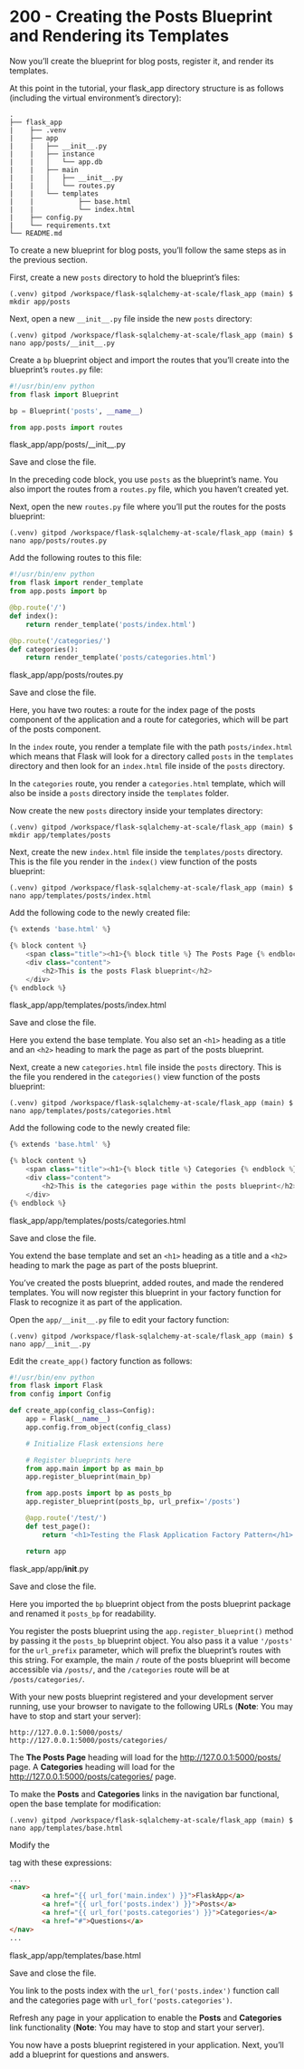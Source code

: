 # 200 - Creating the Posts Blueprint and Rendering its Templates

Now you’ll create the blueprint for blog posts, register it, and render its templates.

At this point in the tutorial, your flask_app directory structure is as follows (including the virtual environment’s directory):

```
.
├── flask_app
|    ├── .venv
|    ├── app
|    |   ├── __init__.py
|    |   ├── instance
|    |   │   └── app.db
|    |   ├── main
|    |   │   ├── __init__.py
|    |   │   └── routes.py
|    |   └── templates
|    |           ├── base.html
|    |           └── index.html
|    ├── config.py
|    └── requirements.txt
└── README.md
```

To create a new blueprint for blog posts, you’ll follow the same steps as in the previous section.

First, create a new ```posts``` directory to hold the blueprint’s files:

```
(.venv) gitpod /workspace/flask-sqlalchemy-at-scale/flask_app (main) $ mkdir app/posts
```

Next, open a new ```__init__.py``` file inside the new ```posts``` directory:

```
(.venv) gitpod /workspace/flask-sqlalchemy-at-scale/flask_app (main) $ nano app/posts/__init__.py
```

Create a ```bp``` blueprint object and import the routes that you’ll create into the blueprint’s ```routes.py``` file:

```python title="__init__.py"
#!/usr/bin/env python
from flask import Blueprint

bp = Blueprint('posts', __name__)

from app.posts import routes
```
flask_app/app/posts/\_\_init\_\_.py

Save and close the file.

In the preceding code block, you use ```posts``` as the blueprint’s name. You also import the routes from a ```routes.py``` file, which you haven’t created yet.

Next, open the new ```routes.py``` file where you’ll put the routes for the posts blueprint:

```
(.venv) gitpod /workspace/flask-sqlalchemy-at-scale/flask_app (main) $ nano app/posts/routes.py
```

Add the following routes to this file:

```python title="routes.py"
#!/usr/bin/env python
from flask import render_template
from app.posts import bp

@bp.route('/')
def index():
    return render_template('posts/index.html')

@bp.route('/categories/')
def categories():
    return render_template('posts/categories.html')
```
flask_app/app/posts/routes.py

Save and close the file.

Here, you have two routes: a route for the index page of the posts component of the application and a route for categories, which will be part of the posts component.

In the ```index``` route, you render a template file with the path ```posts/index.html``` which means that Flask will look for a directory called ```posts``` in the ```templates``` directory and then look for an ```index.html``` file inside of the ```posts``` directory.

In the ```categories``` route, you render a ```categories.html``` template, which will also be inside a ```posts``` directory inside the ```templates``` folder.

Now create the new ```posts``` directory inside your templates directory:

```
(.venv) gitpod /workspace/flask-sqlalchemy-at-scale/flask_app (main) $ mkdir app/templates/posts
```

Next, create the new ```index.html``` file inside the ```templates/posts``` directory. This is the file you render in the ```index()``` view function of the posts blueprint:

```
(.venv) gitpod /workspace/flask-sqlalchemy-at-scale/flask_app (main) $ nano app/templates/posts/index.html
```

Add the following code to the newly created file:

```python title="index.html"
{% extends 'base.html' %}

{% block content %}
    <span class="title"><h1>{% block title %} The Posts Page {% endblock %}</h1></span>
    <div class="content">
        <h2>This is the posts Flask blueprint</h2>
    </div>
{% endblock %}
```
flask_app/app/templates/posts/index.html

Save and close the file.

Here you extend the base template. You also set an ```<h1>``` heading as a title and an ```<h2>``` heading to mark the page as part of the posts blueprint.

Next, create a new ```categories.html``` file inside the ```posts``` directory. This is the file you rendered in the ```categories()``` view function of the posts blueprint:

```
(.venv) gitpod /workspace/flask-sqlalchemy-at-scale/flask_app (main) $ nano app/templates/posts/categories.html
```

Add the following code to the newly created file:

```python title="categories.html"
{% extends 'base.html' %}

{% block content %}
    <span class="title"><h1>{% block title %} Categories {% endblock %}</h1></span>
    <div class="content">
        <h2>This is the categories page within the posts blueprint</h2>
    </div>
{% endblock %}
```
flask_app/app/templates/posts/categories.html

Save and close the file.

You extend the base template and set an ```<h1>``` heading as a title and a ```<h2>``` heading to mark the page as part of the posts blueprint.

You’ve created the posts blueprint, added routes, and made the rendered templates. You will now register this blueprint in your factory function for Flask to recognize it as part of the application.

Open the ```app/__init__.py``` file to edit your factory function:

```
(.venv) gitpod /workspace/flask-sqlalchemy-at-scale/flask_app (main) $ nano app/__init__.py
```

Edit the ```create_app()``` factory function as follows:

```python title="__init__.py"
#!/usr/bin/env python
from flask import Flask
from config import Config

def create_app(config_class=Config):
    app = Flask(__name__)
    app.config.from_object(config_class)

    # Initialize Flask extensions here

    # Register blueprints here
    from app.main import bp as main_bp
    app.register_blueprint(main_bp)

    from app.posts import bp as posts_bp
    app.register_blueprint(posts_bp, url_prefix='/posts')

    @app.route('/test/')
    def test_page():
        return '<h1>Testing the Flask Application Factory Pattern</h1>'

    return app
```
flask_app/app/__init__.py

Save and close the file.

Here you imported the ```bp``` blueprint object from the posts blueprint package and renamed it ```posts_bp``` for readability.

You register the posts blueprint using the ```app.register_blueprint()``` method by passing it the ```posts_bp``` blueprint object. You also pass it a value ```'/posts'``` for the ```url_prefix``` parameter, which will prefix the blueprint’s routes with this string. For example, the main ```/``` route of the posts blueprint will become accessible via ```/posts/```, and the ```/categories``` route will be at ```/posts/categories/```.

With your new posts blueprint registered and your development server running, use your browser to navigate to the following URLs (**Note**: You may have to stop and start your server):

```
http://127.0.0.1:5000/posts/
http://127.0.0.1:5000/posts/categories/
```

The **The Posts Page** heading will load for the http://127.0.0.1:5000/posts/ page. A **Categories** heading will load for the http://127.0.0.1:5000/posts/categories/ page.

To make the **Posts** and **Categories** links in the navigation bar functional, open the base template for modification:

```
(.venv) gitpod /workspace/flask-sqlalchemy-at-scale/flask_app (main) $ nano app/templates/base.html
```

Modify the <nav> tag with these expressions:

```html title="base.html"
...
<nav>
        <a href="{{ url_for('main.index') }}">FlaskApp</a>
        <a href="{{ url_for('posts.index') }}">Posts</a>
        <a href="{{ url_for('posts.categories') }}">Categories</a>
        <a href="#">Questions</a>
</nav>
...
```
flask_app/app/templates/base.html

Save and close the file.

You link to the posts index with the ```url_for('posts.index')``` function call and the categories page with ```url_for('posts.categories')```.

Refresh any page in your application to enable the **Posts** and **Categories** link functionality (**Note**: You may have to stop and start your server).

You now have a posts blueprint registered in your application. Next, you’ll add a blueprint for questions and answers.
